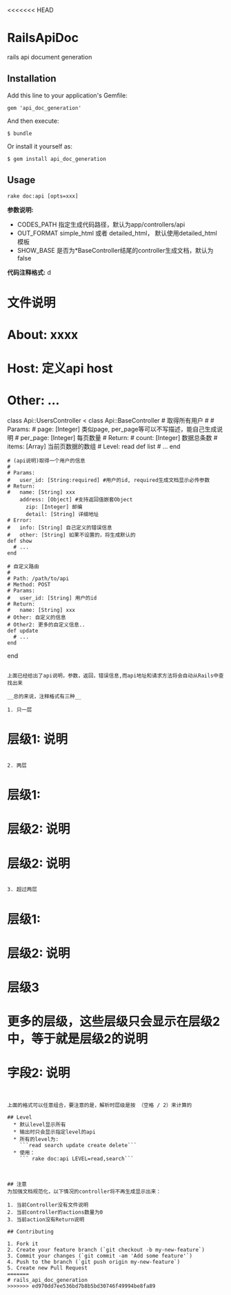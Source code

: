 <<<<<<< HEAD
# RailsApiDoc

rails api document generation

## Installation

Add this line to your application's Gemfile:

    gem 'api_doc_generation'

And then execute:

    $ bundle

Or install it yourself as:

    $ gem install api_doc_generation

## Usage

`rake doc:api [opts=xxx]`

__参数说明:__

  * CODES_PATH
    指定生成代码路径，默认为app/controllers/api
  * OUT_FORMAT
    simple_html 或者 detailed_html， 默认使用detailed_html 模板
  * SHOW_BASE
    是否为*BaseController结尾的controller生成文档，默认为false

__代码注释格式:__
d

  # 文件说明
  # About: xxxx
  # Host: 定义api host
  # Other: ...
  class Api::UsersController < class Api::BaseController
    # 取得所有用户
    # 
    # Params:
    #   page: [Integer] 类似page, per_page等可以不写描述，能自己生成说明
    #   per_page: [Integer] 每页数量
    # Return:
    #   count: [Integer] 数据总条数
    #   items: [Array] 当前页数据的数组
    # Level: read
    def list
      # ...
    end

    # (api说明)取得一个用户的信息
    # 
    # Params:
    #   user_id: [String:required] #用户的id, required生成文档显示必传参数
    # Return:
    #   name: [String] xxx
        address: [Object] #支持返回值嵌套Object
          zip: [Integer] 邮编
          detail: [String] 详细地址
    # Error:
    #   info: [String] 自己定义的错误信息
    #   other: [String] 如果不设置的，将生成默认的
    def show
      # ...
    end

    # 自定义路由
    # 
    # Path: /path/to/api
    # Method: POST
    # Params:
    #   user_id: [String] 用户的id
    # Return:
    #   name: [String] xxx
    # Other: 自定义的信息
    # Other2: 更多的自定义信息..
    def update
      # ...
    end
  end
```

上面已经给出了api说明，参数，返回，错误信息,而api地址和请求方法将会自动从Rails中查找出来

__总的来说，注释格式有三种__

1. 只一层

```
# 层级1: 说明
```

2. 两层

```
# 层级1:
#   层级2: 说明
#   层级2: 说明
```

3. 超过两层

```
# 层级1:
#   层级2: 说明
#     层级3
#       更多的层级，这些层级只会显示在层级2中，等于就是层级2的说明
#   字段2: 说明
```


上面的格式可以任意组合，要注意的是，解析时层级是按 （空格 / 2）来计算的

## Level
  * 默认level显示所有
  * 输出时只会显示指定level的api
  * 所有的level为:
    ```read search update create delete```
  * 使用：
    ``` rake doc:api LEVEL=read,search```



## 注意
为加强文档规范化，以下情况的controller将不再生成显示出来：

1. 当前Controller没有文件说明
2. 当前controller的actions数量为0
3. 当前action没有Return说明

## Contributing

1. Fork it
2. Create your feature branch (`git checkout -b my-new-feature`)
3. Commit your changes (`git commit -am 'Add some feature'`)
4. Push to the branch (`git push origin my-new-feature`)
5. Create new Pull Request
=======
# rails_api_doc_generation
>>>>>>> ed970dd7ee536bd7b8b5bd30746f49994be8fa89
